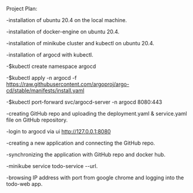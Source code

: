 Project Plan:

-installation of ubuntu 20.4 on the local machine.

-installation of docker-engine on ubuntu 20.4.

-installation of minikube cluster and kubectl on ubuntu 20.4.

-installation of argocd with kubectl.

-$kubectl create namespace argocd

-$kubectl apply -n argocd -f https://raw.githubusercontent.com/argoproj/argo-cd/stable/manifests/install.yaml

-$kubectl port-forward svc/argocd-server -n argocd 8080:443

-creating GitHub repo and uploading the deployment.yaml & service.yaml file on GitHub repository. 

-login to argocd via ui http://127.0.0.1:8080

-creating a new application and connecting the GitHub repo. 

-synchronizing the application with GitHub repo and docker hub.

-minikube service todo-service --url.

-browsing IP address with port from google chrome and logging into the todo-web app.
